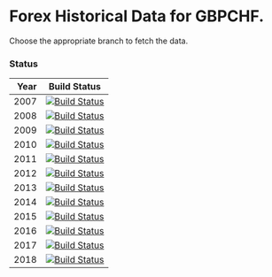 # Forex Historical Data for GBPCHF.

Choose the appropriate branch to fetch the data.

### Status

| Year | Build Status |
| ----:|:------------:|
| 2007 | [![Build Status](https://api.travis-ci.org/FX-Data/FX-Data-GBPCHF-DS.svg?branch=2007)](https://travis-ci.org/FX-Data/FX-Data-GBPCHF-DS/branches) |
| 2008 | [![Build Status](https://api.travis-ci.org/FX-Data/FX-Data-GBPCHF-DS.svg?branch=2008)](https://travis-ci.org/FX-Data/FX-Data-GBPCHF-DS/branches) |
| 2009 | [![Build Status](https://api.travis-ci.org/FX-Data/FX-Data-GBPCHF-DS.svg?branch=2009)](https://travis-ci.org/FX-Data/FX-Data-GBPCHF-DS/branches) |
| 2010 | [![Build Status](https://api.travis-ci.org/FX-Data/FX-Data-GBPCHF-DS.svg?branch=2010)](https://travis-ci.org/FX-Data/FX-Data-GBPCHF-DS/branches) |
| 2011 | [![Build Status](https://api.travis-ci.org/FX-Data/FX-Data-GBPCHF-DS.svg?branch=2011)](https://travis-ci.org/FX-Data/FX-Data-GBPCHF-DS/branches) |
| 2012 | [![Build Status](https://api.travis-ci.org/FX-Data/FX-Data-GBPCHF-DS.svg?branch=2012)](https://travis-ci.org/FX-Data/FX-Data-GBPCHF-DS/branches) |
| 2013 | [![Build Status](https://api.travis-ci.org/FX-Data/FX-Data-GBPCHF-DS.svg?branch=2013)](https://travis-ci.org/FX-Data/FX-Data-GBPCHF-DS/branches) |
| 2014 | [![Build Status](https://api.travis-ci.org/FX-Data/FX-Data-GBPCHF-DS.svg?branch=2014)](https://travis-ci.org/FX-Data/FX-Data-GBPCHF-DS/branches) |
| 2015 | [![Build Status](https://api.travis-ci.org/FX-Data/FX-Data-GBPCHF-DS.svg?branch=2015)](https://travis-ci.org/FX-Data/FX-Data-GBPCHF-DS/branches) |
| 2016 | [![Build Status](https://api.travis-ci.org/FX-Data/FX-Data-GBPCHF-DS.svg?branch=2016)](https://travis-ci.org/FX-Data/FX-Data-GBPCHF-DS/branches) |
| 2017 | [![Build Status](https://api.travis-ci.org/FX-Data/FX-Data-GBPCHF-DS.svg?branch=2017)](https://travis-ci.org/FX-Data/FX-Data-GBPCHF-DS/branches) |
| 2018 | [![Build Status](https://api.travis-ci.org/FX-Data/FX-Data-GBPCHF-DS.svg?branch=2018)](https://travis-ci.org/FX-Data/FX-Data-GBPCHF-DS/branches) |
